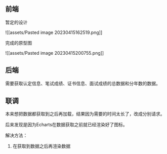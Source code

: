 ## 前端

暂定的设计

![[assets/Pasted image 20230415162519.png]]

完成的原型图

![[assets/Pasted image 20230415200755.png]]

## 后端

需要获取认定信息、笔试成绩、证书信息、面试成绩的总数据和分年数的数据。

## 联调

本来想把数据都获取到之后再加载，结果因为需要的时间太长了，改成分别请求。

后来发现是因为Echarts在数据获取之前就已经渲染好了图标。

解决方法：

1. 在获取到数据之后再渲染数据

